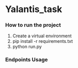 # Yalantis_task

### How to run the project

1. Create a virtual environment
2. pip install -r requirements.txt
3. python run.py

### Endpoints Usage

